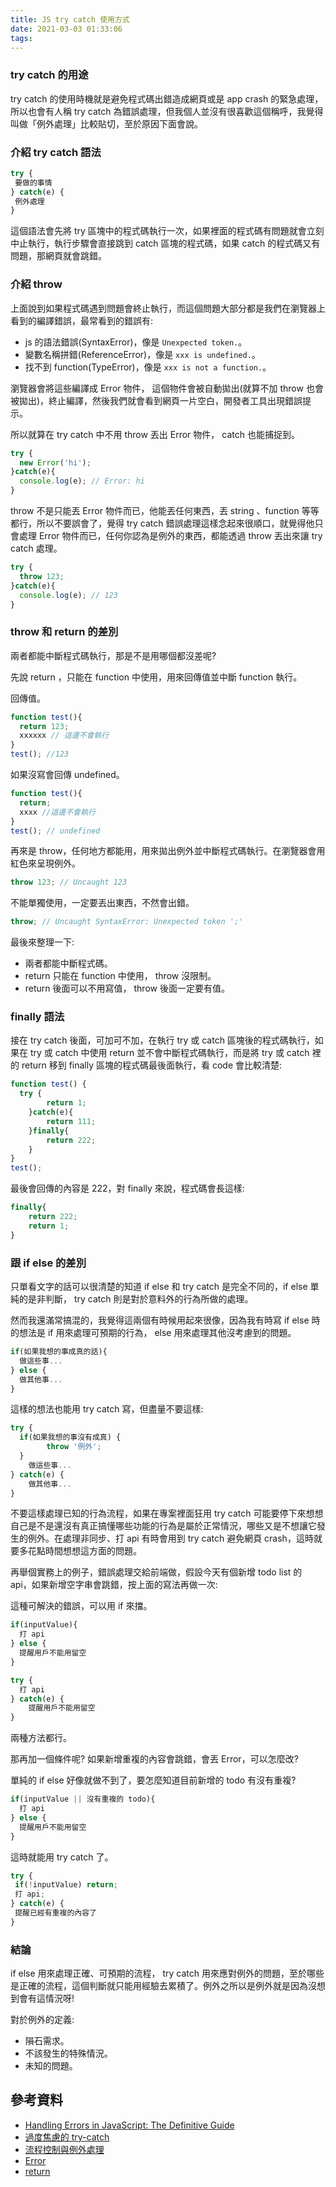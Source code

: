 ```yaml
---
title: JS try catch 使用方式
date: 2021-03-03 01:33:06
tags:
---
```


### try catch 的用途

try catch 的使用時機就是避免程式碼出錯造成網頁或是 app crash 的緊急處理，所以也會有人稱 try catch 為錯誤處理，但我個人並沒有很喜歡這個稱呼，我覺得叫做「例外處理」比較貼切，至於原因下面會說。

<!-- more -->

### 介紹 try catch 語法

```jsx
try {
 要做的事情
} catch(e) {
 例外處理
}
```

這個語法會先將 try 區塊中的程式碼執行一次，如果裡面的程式碼有問題就會立刻中止執行，執行步驟會直接跳到 catch 區塊的程式碼，如果 catch 的程式碼又有問題，那網頁就會跳錯。

### 介紹 throw

上面說到如果程式碼遇到問題會終止執行，而這個問題大部分都是我們在瀏覽器上看到的編譯錯誤，最常看到的錯誤有:

- js 的語法錯誤(SyntaxError)，像是 `Unexpected token.`。
- 變數名稱拼錯(ReferenceError)，像是   `xxx is undefined.`。
- 找不到 function(TypeError)，像是 `xxx is not a function.`。

瀏覽器會將這些編譯成 Error 物件， 這個物件會被自動拋出(就算不加 throw 也會被拋出)，終止編譯，然後我們就會看到網頁一片空白，開發者工具出現錯誤提示。

所以就算在 try catch 中不用 throw 丟出 Error 物件， catch 也能捕捉到。

```jsx
try {
  new Error('hi');
}catch(e){
  console.log(e); // Error: hi
}
```

throw 不是只能丟 Error 物件而已，他能丟任何東西，丟 string 、function 等等都行，所以不要誤會了，覺得 try catch 錯誤處理這樣念起來很順口，就覺得他只會處理 Error 物件而已，任何你認為是例外的東西，都能透過 throw 丟出來讓 try catch 處理。

```jsx
try {
  throw 123;
}catch(e){
  console.log(e); // 123
}
```

### throw 和 return 的差別

兩者都能中斷程式碼執行，那是不是用哪個都沒差呢?

先說 return ，只能在 function 中使用，用來回傳值並中斷 function 執行。

回傳值。

```jsx
function test(){
  return 123;
  xxxxxx // 這邊不會執行
}
test(); //123
```

如果沒寫會回傳 undefined。

```jsx
function test(){
  return;
  xxxx //這邊不會執行
}
test(); // undefined
```

再來是 throw，任何地方都能用，用來拋出例外並中斷程式碼執行。在瀏覽器會用紅色來呈現例外。

```jsx
throw 123; // Uncaught 123
```

不能單獨使用，一定要丟出東西，不然會出錯。

```jsx
throw; // Uncaught SyntaxError: Unexpected token ';'
```

最後來整理一下:

- 兩者都能中斷程式碼。
- return 只能在 function 中使用， throw 沒限制。
- return 後面可以不用寫值， throw 後面一定要有值。

### finally 語法

接在 try catch 後面，可加可不加，在執行 try 或 catch 區塊後的程式碼執行，如果在 try 或 catch 中使用 return 並不會中斷程式碼執行，而是將 try 或 catch 裡的 return 移到 finally 區塊的程式碼最後面執行，看 code 會比較清楚:

```jsx
function test() {
  try {
		return 1;
	}catch(e){
		return 111;
	}finally{
		return 222;
	}
}
test();
```

最後會回傳的內容是 222，對 finally 來說，程式碼會長這樣:

```jsx
finally{
	return 222;
	return 1;
}
```

### 跟 if else 的差別

只單看文字的話可以很清楚的知道 if else 和 try catch 是完全不同的，if else 單純的是非判斷， try catch 則是對於意料外的行為所做的處理。

然而我還滿常搞混的，我覺得這兩個有時候用起來很像，因為我有時寫 if else 時的想法是 if 用來處理可預期的行為， else 用來處理其他沒考慮到的問題。

```jsx
if(如果我想的事成真的話){
  做這些事...
} else {
  做其他事...
}
```

這樣的想法也能用 try catch 寫，但盡量不要這樣: 

```jsx
try {
  if(如果我想的事沒有成真) {
		throw '例外';
  }
	做這些事...
} catch(e) {
	做其他事...
}
```

不要這樣處理已知的行為流程，如果在專案裡面狂用 try catch 可能要停下來想想自己是不是還沒有真正搞懂哪些功能的行為是屬於正常情況，哪些又是不想讓它發生的例外。在處理非同步、打 api 有時會用到 try catch 避免網頁 crash，這時就要多花點時間想想這方面的問題。

再舉個實務上的例子，錯誤處理交給前端做，假設今天有個新增 todo list 的 api，如果新增空字串會跳錯，按上面的寫法再做一次:

這種可解決的錯誤，可以用 if 來擋。

```jsx
if(inputValue){
  打 api
} else {
  提醒用戶不能用留空
}
```

```jsx
try {
  打 api
} catch(e) {
	提醒用戶不能用留空
}
```

兩種方法都行。

那再加一個條件呢? 如果新增重複的內容會跳錯，會丟 Error，可以怎麼改?

單純的 if else 好像就做不到了，要怎麼知道目前新增的 todo 有沒有重複?

```jsx
if(inputValue || 沒有重複的 todo){
  打 api
} else {
  提醒用戶不能用留空
}
```

這時就能用 try catch 了。

```jsx
try {
 if(!inputValue) return;
 打 api;
} catch(e) {
 提醒已經有重複的內容了
}
```

### 結論

if else 用來處理正確、可預期的流程， try catch 用來應對例外的問題，至於哪些是正確的流程，這個判斷就只能用經驗去累積了。例外之所以是例外就是因為沒想到會有這情況呀!

對於例外的定義:

- 隕石需求。
- 不該發生的特殊情況。
- 未知的問題。

## 參考資料

- [Handling Errors in JavaScript: The Definitive Guide](https://levelup.gitconnected.com/the-definite-guide-to-handling-errors-gracefully-in-javascript-58424d9c60e6)
- [過度焦慮的 try-catch](https://ithelp.ithome.com.tw/articles/10208079)
- [流程控制與例外處理](https://developer.mozilla.org/zh-TW/docs/Web/JavaScript/Guide/Control_flow_and_error_handling)
- [Error](https://developer.mozilla.org/en-US/docs/Web/JavaScript/Reference/Global_Objects/Error)
- [return](https://developer.mozilla.org/zh-TW/docs/Web/JavaScript/Reference/Statements/return)